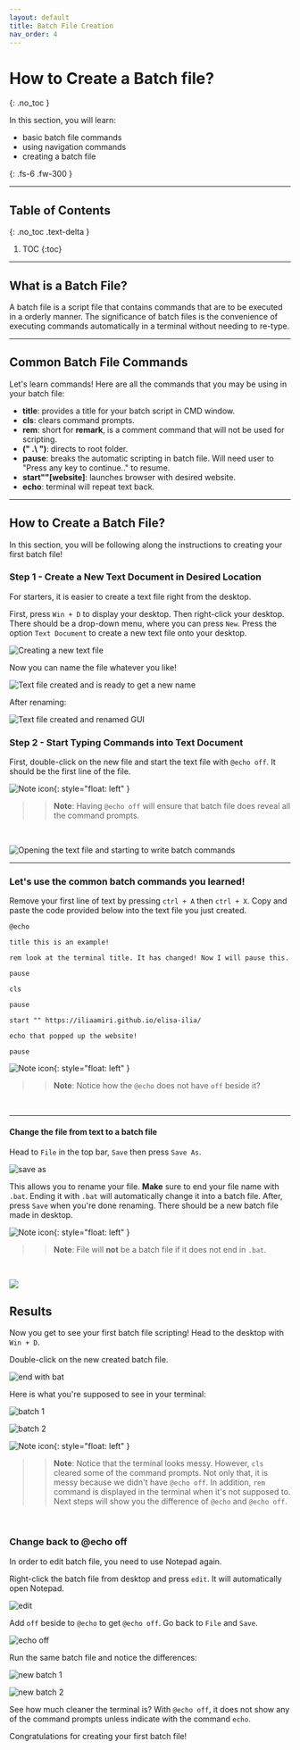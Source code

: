 ```yaml
---
layout: default
title: Batch File Creation
nav_order: 4
---
```


# **How to Create a Batch file?**
{: .no_toc }

In this section, you will learn: 

* basic batch file commands
* using navigation commands
* creating a batch file

{: .fs-6 .fw-300 }

---

## Table of Contents
{: .no_toc .text-delta }

1. TOC
{:toc}

---

## What is a Batch File?

A batch file is a script file that contains commands that are to be executed in a orderly manner. The significance of batch files is the convenience of executing commands automatically in a terminal without needing to re-type. 

---

## Common Batch File Commands

Let's learn commands! Here are all the commands that you may be using in your batch file:

* **title**: provides a title for your batch script in CMD window. 
* **cls**: clears command prompts. 
* **rem**: short for **remark**, is a comment command that will not be used for scripting.
* **(" .\ ")**: directs to root folder.
* **pause**: breaks the automatic scripting in batch file. Will need user to "Press any key to continue.." to resume. 
* **start""[website]**: launches browser with desired website. 
* **echo**: terminal will repeat text back.

---
## How to Create a Batch File?
In this section, you will be following along the instructions to creating your first batch file!

### Step 1 - Create a New Text Document in Desired Location

For starters, it is easier to create a text file right from the desktop. 

First, press `Win + D` to display your desktop. Then right-click your desktop. There should be a drop-down menu, where you can press `New`. Press the option `Text Document` to create a new text file onto your desktop. 

![Creating a new text file](https://i.imgur.com/Jeydx0n.jpg)

 Now you can name the file whatever you like!

![Text file created and is ready to get a new name](https://i.imgur.com/iWYxMnL.jpg)


 After renaming: 
 
![Text file created and renamed GUI](https://i.imgur.com/ViZxvCu.jpg)




### Step 2 - Start Typing Commands into Text Document

First, double-click on the new file and start the text file with `@echo off`. It should be the first line of the file. 

![Note icon](https://imgur.com/rDBhoIa.png){: style="float: left" }
>> **Note**: Having `@echo off` will ensure that batch file does reveal all the command prompts. 
<br>

![Opening the text file and starting to write batch commands](https://i.imgur.com/20scGST.jpg)


---
### Let's use the common batch commands you learned!

Remove your first line of text by pressing `ctrl + A` then `ctrl + X`. Copy and paste the code provided below into the text file you just created. 


```
@echo 

title this is an example! 

rem look at the terminal title. It has changed! Now I will pause this. 

pause

cls

pause

start "" https://iliaamiri.github.io/elisa-ilia/

echo that popped up the website! 

pause
```

![Note icon](https://imgur.com/rDBhoIa.png){: style="float: left" }
>> **Note**: Notice how the `@echo` does not have `off` beside it? 
<br>

---
#### Change the file from text to a batch file

Head to `File` in the top bar, `Save` then press `Save As`. 

![save as](https://i.imgur.com/97GWVaf.jpg)


This allows you to rename your file. **Make** sure to end your file name with `.bat`. Ending it with `.bat` will automatically change it into a batch file. After, press `Save` when you're done renaming. There should be a new batch file made in desktop. 

![Note icon](https://imgur.com/rDBhoIa.png){: style="float: left" }
>> **Note**: File will **not** be a batch file if it does not end in `.bat`.
<br>

![](https://i.imgur.com/8pbvzRg.jpg)





## Results
Now you get to see your first batch file scripting! Head to the desktop with `Win + D`.


Double-click on the new created batch file. 

![end with bat](https://i.imgur.com/GUFM8Fr.jpg)

Here is what you're supposed to see in your terminal:

![batch 1](https://i.imgur.com/3TdEi7t.jpg)


![batch 2](https://i.imgur.com/IMEy6rb.jpg)


![Note icon](https://imgur.com/rDBhoIa.png){: style="float: left" }
>> **Note**: Notice that the terminal looks messy. However, `cls` cleared some of the command prompts. Not only that, it is messy because we didn't have `@echo off`. In addition, `rem` command is displayed in the terminal when it's not supposed to. Next steps will show you the difference of `@echo` and `@echo off`. 
<br>

### Change back to @echo off

In order to edit batch file, you need to use Notepad again. 


Right-click the batch file from desktop and press `edit`. It will automatically open Notepad. 

![edit](https://i.imgur.com/3O9KhGn.jpg)


Add `off` beside to `@echo` to get `@echo off`. Go back to `File` and `Save`. 

![echo off](https://i.imgur.com/cbFqpM8.jpg)

Run the same batch file and notice the differences:

![new batch 1](https://i.imgur.com/Y7NRwOh.jpg)


![new batch 2](https://i.imgur.com/MRSG2GO.jpg)




See how much cleaner the terminal is? With `@echo off`, it does not show any of the command prompts unless indicate with the command `echo`. 

Congratulations for creating your first batch file!
